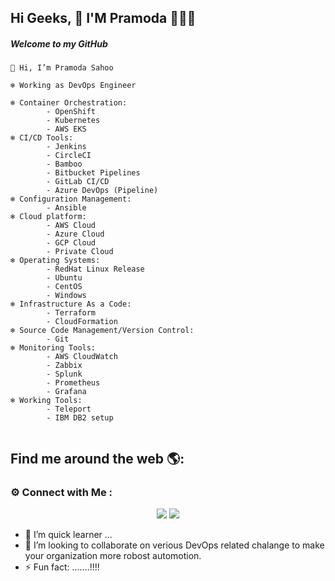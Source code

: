 ## Hi Geeks,  👋    I'M Pramoda 👩🏾‍💻

##### Welcome to my GitHub

```
👋 Hi, I’m Pramoda Sahoo

❄️ Working as DevOps Engineer
  
❄️ Container Orchestration:
        - OpenShift
        - Kubernetes
        - AWS EKS 
❄️ CI/CD Tools:
        - Jenkins
        - CircleCI
        - Bamboo
        - Bitbucket Pipelines
        - GitLab CI/CD
        - Azure DevOps (Pipeline)
❄️ Configuration Management:
        - Ansible
❄️ Cloud platform: 
        - AWS Cloud
        - Azure Cloud
        - GCP Cloud
        - Private Cloud
❄️ Operating Systems:
        - RedHat Linux Release
        - Ubuntu
        - CentOS
        - Windows
❄️ Infrastructure As a Code:
        - Terraform
        - CloudFormation
❄️ Source Code Management/Version Control:
        - Git
❄️ Monitoring Tools:
        - AWS CloudWatch
        - Zabbix
        - Splunk
        - Prometheus
        - Grafana
❄️ Working Tools:
        - Teleport
        - IBM DB2 setup
        
```     
## Find me around the web 🌎:

### ⚙️ Connect with Me :

<p align="center">
<a href="mailto:devopspramod100@gmail.com"><img src="https://img.shields.io/badge/Gmail-D14836?style=for-the-badge&logo=gmail&logoColor=white"/></a>
<a href="https://www.linkedin.com/in/pramod-kumar-sahoo/"><img src="https://img.shields.io/badge/LinkedIn-0077B5?style=for-the-badge&logo=linkedin&logoColor=white"/></a> 
    

        
- 🌱 I’m quick learner ...
- 💞️ I’m looking to collaborate on verious DevOps related chalange to make your organization more robost automotion. 
- ⚡ Fun fact: .......!!!!

<!---
pramodasahoo/pramodasahoo is a ✨ special ✨ repository because its `README.md` (this file) appears on your GitHub profile.
You can click the Preview link to take a look at your changes.
--->
